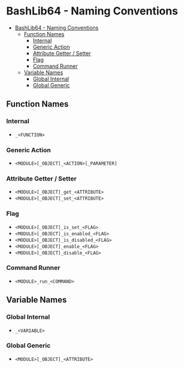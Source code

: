 # BashLib64 - Naming Conventions

- [BashLib64 - Naming Conventions](#bashlib64---naming-conventions)
  - [Function Names](#function-names)
    - [Internal](#internal)
    - [Generic Action](#generic-action)
    - [Attribute Getter / Setter](#attribute-getter--setter)
    - [Flag](#flag)
    - [Command Runner](#command-runner)
  - [Variable Names](#variable-names)
    - [Global Internal](#global-internal)
    - [Global Generic](#global-generic)

## Function Names

### Internal

- `_<FUNCTION>`

### Generic Action

- `<MODULE>[_OBJECT]_<ACTION>[_PARAMETER]`

### Attribute Getter / Setter

- `<MODULE>[_OBJECT]_get_<ATTRIBUTE>`
- `<MODULE>[_OBJECT]_set_<ATTRIBUTE>`

### Flag

- `<MODULE>[_OBJECT]_is_set_<FLAG>`
- `<MODULE>[_OBJECT]_is_enabled_<FLAG>`
- `<MODULE>[_OBJECT]_is_disabled_<FLAG>`
- `<MODULE>[_OBJECT]_enable_<FLAG>`
- `<MODULE>[_OBJECT]_disable_<FLAG>`

### Command Runner

- `<MODULE>_run_<COMMAND>`

## Variable Names

### Global Internal

- `_<VARIABLE>`

### Global Generic

- `<MODULE>[_OBJECT]_<ATTRIBUTE>`
